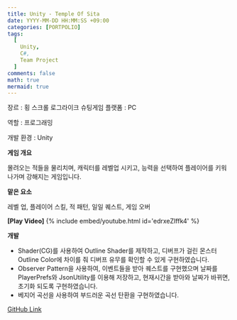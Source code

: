 ```yaml
---
title: Unity - Temple Of Sita
date: YYYY-MM-DD HH:MM:SS +09:00
categories: [PORTPOLIO]
tags:
  [
    Unity,
    C#,
    Team Project
  ]
comments: false
math: true
mermaid: true
---
```


장르 : 횡 스크롤 로그라이크 슈팅게임
플랫폼 : PC

역할 : 프로그래밍

개발 환경 : Unity

**게임 개요**

몰려오는 적들을 물리치며, 캐릭터를 레벨업 시키고, 능력을 선택하여
플레이어를 키워 나가며 강해지는 게임입니다.

**맡은 요소**

레벨 업, 플레이어 스킬, 적 패턴, 일일 퀘스트, 게임 오버  

**[Play Video]**
{% include embed/youtube.html id='edrxeZIffk4' %}

**개발**

<ul>
    <li>Shader(CG)를 사용하여 Outline Shader를 제작하고,
     디버프가 걸린 몬스터 Outline Color에 차이를 줘 디버프 유무를 확인할 수 있게 구현하였습니다.
    </li>
    <li>Observer Pattern을 사용하여, 이벤트들을 받아 
    퀘스트를 구현했으며 날짜를 PlayerPrefs와 JsonUtility를 이용해 저장하고, 현재시간을 받아와 날짜가 바뀌면, 초기화 되도록 구현하였습니다. 
	  </li>
    <li>베지어 곡선을 사용하여 부드러운 곡선 탄환을 구현하였습니다.
    </li>
</ul>

[GitHub Link](https://github.com/miro0325/Temple_Of_Sita) 


